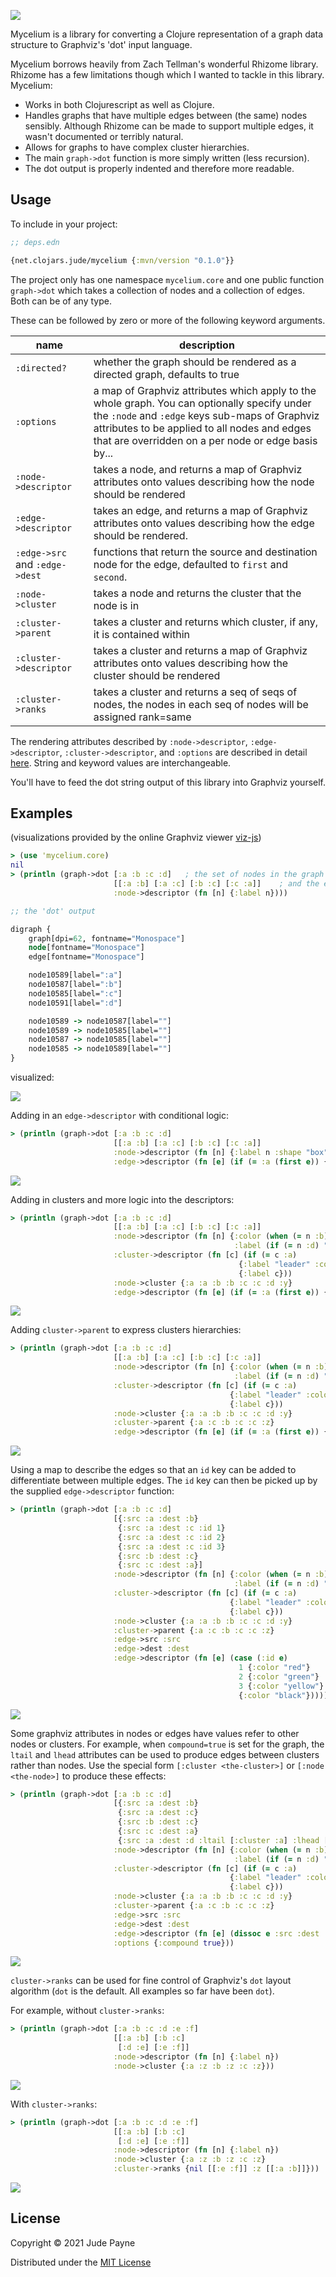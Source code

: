 ![](/mycelium.jpg)

Mycelium is a library for converting a Clojure representation of a graph data structure to Graphviz's 'dot' input language.

Mycelium borrows heavily from Zach Tellman's wonderful Rhizome library. Rhizome has a few limitations though which I wanted to tackle in this library. Mycelium:

  - Works in both Clojurescript as well as Clojure.
  - Handles graphs that have multiple edges between (the same) nodes sensibly. Although Rhizome can be made to support multiple edges, it wasn't documented or terribly natural.
  - Allows for graphs to have complex cluster hierarchies.
  - The main `graph->dot` function is more simply written (less recursion).
  - The dot output is properly indented and therefore more readable.


## Usage

To include in your project:

```clj
;; deps.edn

{net.clojars.jude/mycelium {:mvn/version "0.1.0"}}
```

The project only has one namespace `mycelium.core` and one public function `graph->dot` which takes a collection of nodes and a collection of edges. Both can be of any type.

These can be followed by zero or more of the following keyword arguments.


| name | description |
|------|-------------|
| `:directed?` | whether the graph should be rendered as a directed graph, defaults to true |
| `:options` | a map of Graphviz attributes which apply to the whole graph. You can optionally specify under the `:node` and `:edge` keys sub-maps of Graphviz attributes to be applied to all nodes and edges that are overridden on a per node or edge basis by... |
| `:node->descriptor` | takes a node, and returns a map of Graphviz attributes onto values describing how the node should be rendered |
| `:edge->descriptor` | takes an edge, and returns a map of Graphviz attributes onto values describing how the edge should be rendered. |
| `:edge->src` and `:edge->dest` | functions that return the source and destination node for the edge, defaulted to `first` and `second`. |
| `:node->cluster` | takes a node and returns the cluster that the node is in |
| `:cluster->parent` | takes a cluster and returns which cluster, if any, it is contained within |
| `:cluster->descriptor` | takes a cluster and returns a map of Graphviz attributes onto values describing how the cluster should be rendered |
| `:cluster->ranks` | takes a cluster and returns a seq of seqs of nodes, the nodes in each seq of nodes will be assigned rank=same |

The rendering attributes described by `:node->descriptor`, `:edge->descriptor`, `:cluster->descriptor`, and `:options` are described in detail [here](http://www.graphviz.org/content/attrs).  String and keyword values are interchangeable.

You'll have to feed the dot string output of this library into Graphviz yourself.


## Examples

(visualizations provided by the online Graphviz viewer [viz-js](http://viz-js.com))


```clj
> (use 'mycelium.core)
nil
> (println (graph->dot [:a :b :c :d]   ; the set of nodes in the graph
                       [[:a :b] [:a :c] [:b :c] [:c :a]]    ; and the edges
                       :node->descriptor (fn [n] {:label n})))

;; the 'dot' output

digraph {
    graph[dpi=62, fontname="Monospace"]
    node[fontname="Monospace"]
    edge[fontname="Monospace"]

    node10589[label=":a"]
    node10587[label=":b"]
    node10585[label=":c"]
    node10591[label=":d"]

    node10589 -> node10587[label=""]
    node10589 -> node10585[label=""]
    node10587 -> node10585[label=""]
    node10585 -> node10589[label=""]
}
```

visualized:

![](img/1.png)

Adding in an `edge->descriptor` with conditional logic:

```clj
> (println (graph->dot [:a :b :c :d]
                       [[:a :b] [:a :c] [:b :c] [:c :a]]
                       :node->descriptor (fn [n] {:label n :shape "box"})
                       :edge->descriptor (fn [e] (if (= :a (first e)) {:color "red"}))))
```

![](img/2.png)

Adding in clusters and more logic into the descriptors:

```clj
> (println (graph->dot [:a :b :c :d]
                       [[:a :b] [:a :c] [:b :c] [:c :a]]
                       :node->descriptor (fn [n] {:color (when (= n :b) "red")
                                                  :label (if (= n :d) "delta" n)})
                       :cluster->descriptor (fn [c] (if (= c :a)
                                                   {:label "leader" :color "blue"}
                                                   {:label c}))
                       :node->cluster {:a :a :b :b :c :c :d :y}
                       :edge->descriptor (fn [e] (if (= :a (first e)) {:color "red"}))))
```

![](img/3.png)

Adding `cluster->parent` to express clusters hierarchies:


```clj
> (println (graph->dot [:a :b :c :d]
                       [[:a :b] [:a :c] [:b :c] [:c :a]]
                       :node->descriptor (fn [n] {:color (when (= n :b) "red")
                                                  :label (if (= n :d) "delta" n)})
                       :cluster->descriptor (fn [c] (if (= c :a)
                                                 {:label "leader" :color "blue"}
                                                 {:label c}))
                       :node->cluster {:a :a :b :b :c :c :d :y}
                       :cluster->parent {:a :c :b :c :c :z}                                         
                       :edge->descriptor (fn [e] (if (= :a (first e)) {:color "red"}))))
```

![](img/4.png)


Using a map to describe the edges so that an `id` key can be added to differentiate between multiple edges. The `id` key can then be picked up by the supplied `edge->descriptor` function:

```clj
> (println (graph->dot [:a :b :c :d]
                       [{:src :a :dest :b}
                        {:src :a :dest :c :id 1}
                        {:src :a :dest :c :id 2}
                        {:src :a :dest :c :id 3}
                        {:src :b :dest :c}
                        {:src :c :dest :a}]
                       :node->descriptor (fn [n] {:color (when (= n :b) "red")
                                                  :label (if (= n :d) "delta" n)})
                       :cluster->descriptor (fn [c] (if (= c :a)
                                                 {:label "leader" :color "blue"}
                                                 {:label c}))
                       :node->cluster {:a :a :b :b :c :c :d :y}
                       :cluster->parent {:a :c :b :c :c :z}
                       :edge->src :src
                       :edge->dest :dest
                       :edge->descriptor (fn [e] (case (:id e)
                                                   1 {:color "red"}
                                                   2 {:color "green"}
                                                   3 {:color "yellow"}
                                                   {:color "black"}))))

```

![](img/5.png)


Some graphviz attributes in nodes or edges have values refer to other nodes or clusters.
For example, when `compound=true` is set for the graph, the `ltail` and `lhead` attributes can be used to produce edges between clusters rather than nodes. Use the special form `[:cluster <the-cluster>]` or `[:node <the-node>]` to produce these effects:

```clj
> (println (graph->dot [:a :b :c :d]
                       [{:src :a :dest :b}
                        {:src :a :dest :c}
                        {:src :b :dest :c}
                        {:src :c :dest :a}
                        {:src :a :dest :d :ltail [:cluster :a] :lhead [:cluster :y]}]
                       :node->descriptor (fn [n] {:color (when (= n :b) "red")
                                                  :label (if (= n :d) "delta" n)})
                       :cluster->descriptor (fn [c] (if (= c :a)
                                                 {:label "leader" :color "blue"}
                                                 {:label c}))
                       :node->cluster {:a :a :b :b :c :c :d :y}
                       :cluster->parent {:a :c :b :c :c :z}
                       :edge->src :src
                       :edge->dest :dest
                       :edge->descriptor (fn [e] (dissoc e :src :dest :id))
                       :options {:compound true}))
```

![](img/6.png)


`cluster->ranks` can be used for fine control of Graphviz's `dot` layout algorithm (`dot` is the default. All examples so far have been `dot`).

For example, without `cluster->ranks`:

```clj
> (println (graph->dot [:a :b :c :d :e :f]
                       [[:a :b] [:b :c]
                        [:d :e] [:e :f]]
                       :node->descriptor (fn [n] {:label n})
                       :node->cluster {:a :z :b :z :c :z}))
```

![](img/7.png)

With `cluster->ranks`:

```clj
> (println (graph->dot [:a :b :c :d :e :f]
                       [[:a :b] [:b :c]
                        [:d :e] [:e :f]]
                       :node->descriptor (fn [n] {:label n})
                       :node->cluster {:a :z :b :z :c :z}
                       :cluster->ranks {nil [[:e :f]] :z [[:a :b]]}))
```

![](img/8.png)




## License

Copyright © 2021 Jude Payne

Distributed under the [MIT License](http://opensource.org/licenses/MIT)
